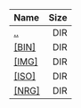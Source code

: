 |Name|Size|
|:---|---:|
|[..](../index.html)|DIR|
|[[BIN]]([BIN]/index.html)|DIR|
|[[IMG]]([IMG]/index.html)|DIR|
|[[ISO]]([ISO]/index.html)|DIR|
|[[NRG]]([NRG]/index.html)|DIR|
